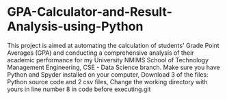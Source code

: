 # GPA-Calculator-and-Result-Analysis-using-Python

This project is aimed at automating the calculation of students' Grade Point Averages (GPA) and conducting a comprehensive analysis of their academic performance for my University NMIMS School of Technology Management Engineering, CSE - Data Science branch.
Make sure you have Python and Spyder installed on your computer, Download 3 of the files: Python source code and 2 csv files, Change the working directory with yours in line number 8 in code before executing.git
